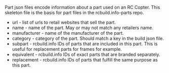 Part json files encode information about a part used on an RC Copter. This skeleton file is the basis for part files in the rcbuild.info-parts repo.

* url - list of urls to retail websites that sell the part.
* name - name of the part. May or may not match any retailers name.
* manufacturer - name of the manufacturer of the part.
* category - category of the part. Should match a key in the build json file.
* subpart - rcbuild.info IDs of parts that are included in this part. This is useful for replacement parts for frames for example.
* equivalent - rcbuild.info IDs of exact parts that are branded separately.
* replacement - rcbuild.info IDs of parts that fulfill the same purpose as this part.